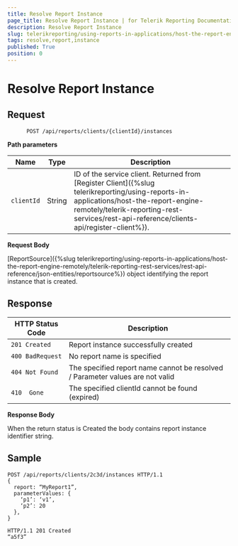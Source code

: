 ```yaml
---
title: Resolve Report Instance
page_title: Resolve Report Instance | for Telerik Reporting Documentation
description: Resolve Report Instance
slug: telerikreporting/using-reports-in-applications/host-the-report-engine-remotely/telerik-reporting-rest-services/rest-api-reference/report-instances-api/resolve-report-instance
tags: resolve,report,instance
published: True
position: 0
---
```


# Resolve Report Instance



## Request

    
          POST /api/reports/clients/{clientId}/instances
        

__Path parameters__ 

| Name | Type | Description |
| ------ | ------ | ------ |
|`clientId`|String|ID of the service client. Returned from [Register Client]({%slug telerikreporting/using-reports-in-applications/host-the-report-engine-remotely/telerik-reporting-rest-services/rest-api-reference/clients-api/register-client%}).|

__Request Body__ 

[ReportSource]({%slug telerikreporting/using-reports-in-applications/host-the-report-engine-remotely/telerik-reporting-rest-services/rest-api-reference/json-entities/reportsource%}) object identifying the report instance that is created.         

## Response

| HTTP Status Code | Description |
| ------ | ------ |
|`201 Created`|Report instance successfully created|
|`400 BadRequest`|No report name is specified|
|`404 Not Found`|The specified report name cannot be resolved / Parameter values are not valid|
|`410  Gone`|The specified clientId cannot be found (expired)|

__Response Body__ 

When the return status is Created the body contains report instance identifier string.         

## Sample

    
````
POST /api/reports/clients/2c3d/instances HTTP/1.1
{
  report: “MyReport1”,
  parameterValues: {
    ‘p1’: ‘v1’,
    ‘p2’: 20
  },
}
````
````
HTTP/1.1 201 Created
“a5f3”
````



